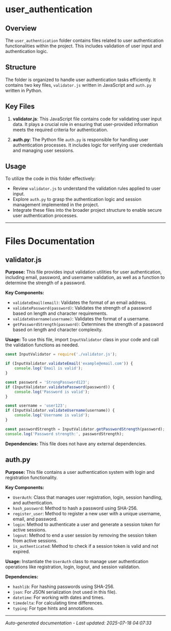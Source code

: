 # user_authentication

## Overview
The `user_authentication` folder contains files related to user authentication functionalities within the project. This includes validation of user input and authentication logic.

## Structure
The folder is organized to handle user authentication tasks efficiently. It contains two key files, `validator.js` written in JavaScript and `auth.py` written in Python.

## Key Files
1. **validator.js**: This JavaScript file contains code for validating user input data. It plays a crucial role in ensuring that user-provided information meets the required criteria for authentication.
   
2. **auth.py**: The Python file `auth.py` is responsible for handling user authentication processes. It includes logic for verifying user credentials and managing user sessions.

## Usage
To utilize the code in this folder effectively:
- Review `validator.js` to understand the validation rules applied to user input.
- Explore `auth.py` to grasp the authentication logic and session management implemented in the project.
- Integrate these files into the broader project structure to enable secure user authentication processes.

---

# Files Documentation

## validator.js

**Purpose:** This file provides input validation utilities for user authentication, including email, password, and username validation, as well as a function to determine the strength of a password.

**Key Components:**
- `validateEmail(email)`: Validates the format of an email address.
- `validatePassword(password)`: Validates the strength of a password based on length and character requirements.
- `validateUsername(username)`: Validates the format of a username.
- `getPasswordStrength(password)`: Determines the strength of a password based on length and character complexity.

**Usage:** To use this file, import `InputValidator` class in your code and call the validation functions as needed.

```javascript
const InputValidator = require('./validator.js');

if (InputValidator.validateEmail('example@email.com')) {
    console.log('Email is valid');
}

const password = 'StrongPassword123';
if (InputValidator.validatePassword(password)) {
    console.log('Password is valid');
}

const username = 'user123';
if (InputValidator.validateUsername(username)) {
    console.log('Username is valid');
}

const passwordStrength = InputValidator.getPasswordStrength(password);
console.log('Password strength:', passwordStrength);
```

**Dependencies:** This file does not have any external dependencies.

## auth.py

**Purpose:** This file contains a user authentication system with login and registration functionality.

**Key Components:**
- `UserAuth`: Class that manages user registration, login, session handling, and authentication.
- `hash_password`: Method to hash a password using SHA-256.
- `register_user`: Method to register a new user with a unique username, email, and password.
- `login`: Method to authenticate a user and generate a session token for active sessions.
- `logout`: Method to end a user session by removing the session token from active sessions.
- `is_authenticated`: Method to check if a session token is valid and not expired.

**Usage:** Instantiate the `UserAuth` class to manage user authentication operations like registration, login, logout, and session validation.

**Dependencies:**
- `hashlib`: For hashing passwords using SHA-256.
- `json`: For JSON serialization (not used in this file).
- `datetime`: For working with dates and times.
- `timedelta`: For calculating time differences.
- `typing`: For type hints and annotations.

---
*Auto-generated documentation - Last updated: 2025-07-18 04:07:33*
